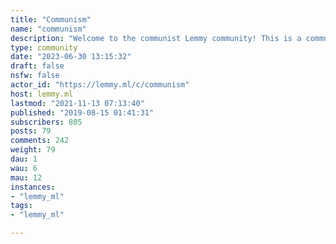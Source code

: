 ```yaml
---
title: "Communism" 
name: "communism"
description: "Welcome to the communist Lemmy community! This is a community for all Marxist."
type: community
date: "2023-06-30 13:15:32"
draft: false
nsfw: false
actor_id: "https://lemmy.ml/c/communism"
host: lemmy.ml
lastmod: "2021-11-13 07:13:40"
published: "2019-08-15 01:41:31"
subscribers: 805
posts: 79
comments: 242
weight: 79
dau: 1
wau: 6
mau: 12
instances:
- "lemmy_ml"
tags: 
- "lemmy_ml"

---
```

